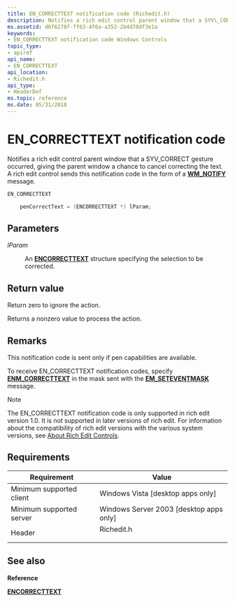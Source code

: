 ```yaml
---
title: EN_CORRECTTEXT notification code (Richedit.h)
description: Notifies a rich edit control parent window that a SYV\_CORRECT gesture occurred, giving the parent window a chance to cancel correcting the text. A rich edit control sends this notification code in the form of a WM\_NOTIFY message.
ms.assetid: d6f6278f-ff63-4f6a-a352-2b4d70df3e1a
keywords:
- EN_CORRECTTEXT notification code Windows Controls
topic_type:
- apiref
api_name:
- EN_CORRECTTEXT
api_location:
- Richedit.h
api_type:
- HeaderDef
ms.topic: reference
ms.date: 05/31/2018
---
```


# EN\_CORRECTTEXT notification code

Notifies a rich edit control parent window that a SYV\_CORRECT gesture occurred, giving the parent window a chance to cancel correcting the text. A rich edit control sends this notification code in the form of a [**WM\_NOTIFY**](wm-notify.md) message.


```C++
EN_CORRECTTEXT

    penCorrectText = (ENCORRECTTEXT *) lParam; 
```



## Parameters

<dl> <dt>

*lParam* 
</dt> <dd>

An [**ENCORRECTTEXT**](/windows/desktop/api/Richedit/ns-richedit-encorrecttext) structure specifying the selection to be corrected.

</dd> </dl>

## Return value

Return zero to ignore the action.

Returns a nonzero value to process the action.

## Remarks

This notification code is sent only if pen capabilities are available.

To receive EN\_CORRECTTEXT notification codes, specify [**ENM\_CORRECTTEXT**](rich-edit-control-event-mask-flags.md) in the mask sent with the [**EM\_SETEVENTMASK**](em-seteventmask.md) message.

> [!Note]  
> The EN\_CORRECTTEXT notification code is only supported in rich edit version 1.0. It is not supported in later versions of rich edit. For information about the compatibility of rich edit versions with the various system versions, see [About Rich Edit Controls](about-rich-edit-controls.md).

 

## Requirements



| Requirement | Value |
|-------------------------------------|---------------------------------------------------------------------------------------|
| Minimum supported client<br/> | Windows Vista \[desktop apps only\]<br/>                                        |
| Minimum supported server<br/> | Windows Server 2003 \[desktop apps only\]<br/>                                  |
| Header<br/>                   | <dl> <dt>Richedit.h</dt> </dl> |



## See also

<dl> <dt>

**Reference**
</dt> <dt>

[**ENCORRECTTEXT**](/windows/desktop/api/Richedit/ns-richedit-encorrecttext)
</dt> </dl>

 

 





